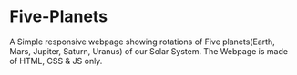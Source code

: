 # Five-Planets
A Simple responsive webpage showing rotations of Five planets(Earth, Mars, Jupiter, Saturn, Uranus) of our Solar System.
The Webpage is made of HTML, CSS & JS only.

